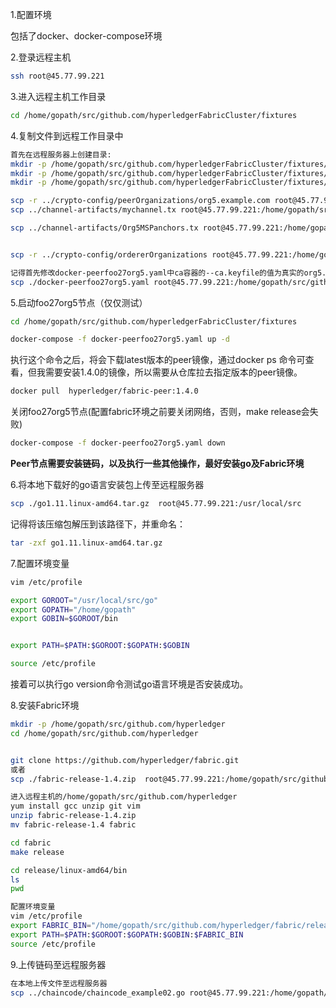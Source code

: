 1.配置环境

包括了docker、docker-compose环境

2.登录远程主机
```bash
ssh root@45.77.99.221
```
3.进入远程主机工作目录
```bash
cd /home/gopath/src/github.com/hyperledgerFabricCluster/fixtures
```

4.复制文件到远程工作目录中
```bash
首先在远程服务器上创建目录:
mkdir -p /home/gopath/src/github.com/hyperledgerFabricCluster/fixtures/crypto-config/peerOrganizations
mkdir -p /home/gopath/src/github.com/hyperledgerFabricCluster/fixtures/channel-artifacts
mkdir -p /home/gopath/src/github.com/hyperledgerFabricCluster/fixtures/chaincode

scp -r ../crypto-config/peerOrganizations/org5.example.com root@45.77.99.221:/home/gopath/src/github.com/hyperledgerFabricCluster/fixtures/crypto-config/peerOrganizations
scp ../channel-artifacts/mychannel.tx root@45.77.99.221:/home/gopath/src/github.com/hyperledgerFabricCluster/fixtures/channel-artifacts

scp ../channel-artifacts/Org5MSPanchors.tx root@45.77.99.221:/home/gopath/src/github.com/hyperledgerFabricCluster/fixtures/channel-artifacts


scp -r ../crypto-config/ordererOrganizations root@45.77.99.221:/home/gopath/src/github.com/hyperledgerFabricCluster/fixtures/crypto-config/

记得首先修改docker-peerfoo27org5.yaml中ca容器的--ca.keyfile的值为真实的org5.example.com的私钥
scp ./docker-peerfoo27org5.yaml root@45.77.99.221:/home/gopath/src/github.com/hyperledgerFabricCluster/fixtures
```
5.启动foo27org5节点（仅仅测试）
```bash
cd /home/gopath/src/github.com/hyperledgerFabricCluster/fixtures

docker-compose -f docker-peerfoo27org5.yaml up -d
```
执行这个命令之后，将会下载latest版本的peer镜像，通过docker ps 命令可查看，但我需要安装1.4.0的镜像，所以需要从仓库拉去指定版本的peer镜像。
```bash
docker pull  hyperledger/fabric-peer:1.4.0
```

关闭foo27org5节点(配置fabric环境之前要关闭网络，否则，make release会失败)
```bash
docker-compose -f docker-peerfoo27org5.yaml down
```
**Peer节点需要安装链码，以及执行一些其他操作，最好安装go及Fabric环境**

6.将本地下载好的go语言安装包上传至远程服务器
```bash
scp ./go1.11.linux-amd64.tar.gz  root@45.77.99.221:/usr/local/src
```
记得将该压缩包解压到该路径下，并重命名：
```bash
tar -zxf go1.11.linux-amd64.tar.gz
```
7.配置环境变量
```bash
vim /etc/profile

export GOROOT="/usr/local/src/go"
export GOPATH="/home/gopath"
export GOBIN=$GOROOT/bin


export PATH=$PATH:$GOROOT:$GOPATH:$GOBIN

source /etc/profile
```
接着可以执行go version命令测试go语言环境是否安装成功。

8.安装Fabric环境
```bash
mkdir -p /home/gopath/src/github.com/hyperledger
cd /home/gopath/src/github.com/hyperledger


git clone https://github.com/hyperledger/fabric.git  
或者 
scp ./fabric-release-1.4.zip  root@45.77.99.221:/home/gopath/src/github.com/hyperledger

进入远程主机的/home/gopath/src/github.com/hyperledger
yum install gcc unzip git vim
unzip fabric-release-1.4.zip
mv fabric-release-1.4 fabric

cd fabric
make release

cd release/linux-amd64/bin
ls
pwd

配置环境变量
vim /etc/profile
export FABRIC_BIN="/home/gopath/src/github.com/hyperledger/fabric/release/linux-amd64/bin"
export PATH=$PATH:$GOROOT:$GOPATH:$GOBIN:$FABRIC_BIN
source /etc/profile
```

9.上传链码至远程服务器
```bash
在本地上传文件至远程服务器
scp ../chaincode/chaincode_example02.go root@45.77.99.221:/home/gopath/src/github.com/hyperledgerFabricCluster/fixtures/chaincode
```